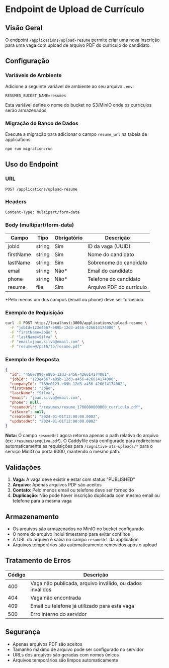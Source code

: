 # Endpoint de Upload de Currículo

## Visão Geral

O endpoint `/applications/upload-resume` permite criar uma nova inscrição para uma vaga com upload de arquivo PDF do currículo do candidato.

## Configuração

### Variáveis de Ambiente

Adicione a seguinte variável de ambiente ao seu arquivo `.env`:

```env
RESUMES_BUCKET_NAME=resumes
```

Esta variável define o nome do bucket no S3/MinIO onde os currículos serão armazenados.

### Migração do Banco de Dados

Execute a migração para adicionar o campo `resume_url` na tabela de applications:

```bash
npm run migration:run
```

## Uso do Endpoint

### URL
```
POST /applications/upload-resume
```

### Headers
```
Content-Type: multipart/form-data
```

### Body (multipart/form-data)

| Campo | Tipo | Obrigatório | Descrição |
|-------|------|-------------|-----------|
| jobId | string | Sim | ID da vaga (UUID) |
| firstName | string | Sim | Nome do candidato |
| lastName | string | Sim | Sobrenome do candidato |
| email | string | Não* | Email do candidato |
| phone | string | Não* | Telefone do candidato |
| resume | file | Sim | Arquivo PDF do currículo |

*Pelo menos um dos campos (email ou phone) deve ser fornecido.

### Exemplo de Requisição

```bash
curl -X POST http://localhost:3000/applications/upload-resume \
  -F "jobId=123e4567-e89b-12d3-a456-426614174000" \
  -F "firstName=João" \
  -F "lastName=Silva" \
  -F "email=joao.silva@email.com" \
  -F "resume=@/path/to/resume.pdf"
```

### Exemplo de Resposta

```json
{
  "id": "456e7890-e89b-12d3-a456-426614174001",
  "jobId": "123e4567-e89b-12d3-a456-426614174000",
  "companyId": "789e0123-e89b-12d3-a456-426614174002",
  "firstName": "João",
  "lastName": "Silva",
  "email": "joao.silva@email.com",
  "phone": null,
  "resumeUrl": "/resumes/resume_1700000000000_curriculo.pdf",
  "aiScore": null,
  "createdAt": "2024-01-01T12:00:00.000Z",
  "updatedAt": "2024-01-01T12:00:00.000Z"
}
```

**Nota:** O campo `resumeUrl` agora retorna apenas o path relativo do arquivo (ex: `/resumes/arquivo.pdf`). 
O Caddyfile está configurado para redirecionar automaticamente as requisições para `/cognitive-ats-uploads/*` 
para o serviço MinIO na porta 9000, mantendo o mesmo path.

## Validações

1. **Vaga**: A vaga deve existir e estar com status "PUBLISHED"
2. **Arquivo**: Apenas arquivos PDF são aceitos
3. **Contato**: Pelo menos email ou telefone deve ser fornecido
4. **Duplicação**: Não pode haver inscrição duplicada com mesmo email ou telefone para a mesma vaga

## Armazenamento

- Os arquivos são armazenados no MinIO no bucket configurado
- O nome do arquivo inclui timestamp para evitar conflitos
- A URL do arquivo é salva no campo `resumeUrl` da application
- Arquivos temporários são automaticamente removidos após o upload

## Tratamento de Erros

| Código | Descrição |
|--------|-----------|
| 400 | Vaga não publicada, arquivo inválido, ou dados inválidos |
| 404 | Vaga não encontrada |
| 409 | Email ou telefone já utilizado para esta vaga |
| 500 | Erro interno do servidor |

## Segurança

- Apenas arquivos PDF são aceitos
- Tamanho máximo de arquivo pode ser configurado no servidor
- URLs dos arquivos são geradas com nomes únicos
- Arquivos temporários são limpos automaticamente 